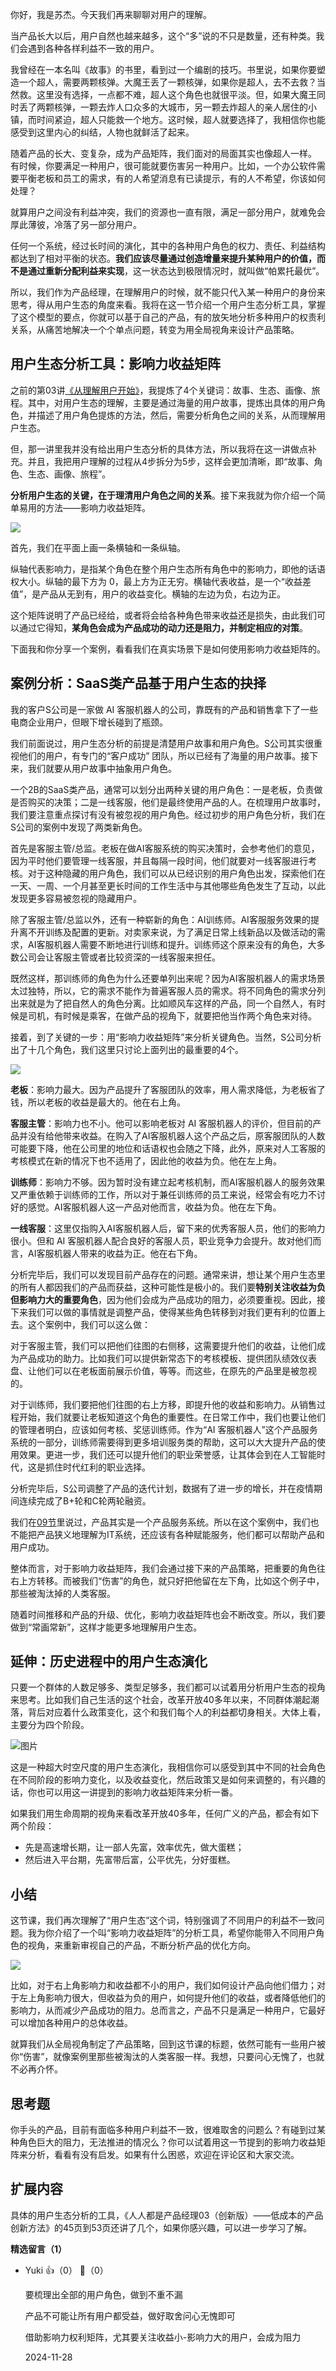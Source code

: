 你好，我是苏杰。今天我们再来聊聊对用户的理解。

当产品长大以后，用户自然也越来越多，这个“多”说的不只是数量，还有种类。我们会遇到各种各样利益不一致的用户。

我曾经在一本名叫《故事》的书里，看到过一个编剧的技巧。书里说，如果你要塑造一个超人，需要两颗核弹。大魔王丢了一颗核弹，如果你是超人，去不去救？当然救。这里没有选择，一点都不难，超人这个角色也就很平淡。但，如果大魔王同时丢了两颗核弹，一颗去炸人口众多的大城市，另一颗去炸超人的亲人居住的小镇，而时间紧迫，超人只能救一个地方。这时候，超人就要选择了，我相信你也能感受到这里内心的纠结，人物也就鲜活了起来。

随着产品的长大、变复杂，成为产品矩阵，我们面对的局面其实也像超人一样。 有时候，你要满足一种用户，很可能就要伤害另一种用户。比如，一个办公软件需要平衡老板和员工的需求，有的人希望消息有已读提示，有的人不希望，你该如何处理？

就算用户之间没有利益冲突，我们的资源也一直有限，满足一部分用户，就难免会厚此薄彼，冷落了另一部分用户。

任何一个系统，经过长时间的演化，其中的各种用户角色的权力、责任、利益结构都达到了相对平衡的状态。**我们应该尽量通过创造增量来提升某种用户的价值，而不是通过重新分配利益来实现**，这一状态达到极限情况时，就叫做“帕累托最优”。

所以，我们作为产品经理，在理解用户的时候，就不能只代入某一种用户的身份来思考，得从用户生态的角度来看。我将在这一节介绍一个用户生态分析工具，掌握了这个模型的要点，你就可以基于自己的产品，有的放矢地分析多种用户的权责利关系，从痛苦地解决一个个单点问题，转变为用全局视角来设计产品策略。

## 用户生态分析工具：影响力收益矩阵

之前的第03讲[《从理解用户开始》](https://time.geekbang.org/column/article/155079)，我提炼了4个关键词：故事、生态、画像、旅程。其中，对用户生态的理解，主要是通过海量的用户故事，提炼出具体的用户角色，并描述了用户角色提炼的方法，然后，需要分析角色之间的关系，从而理解用户生态。

但，那一讲里我并没有给出用户生态分析的具体方法，所以我将在这一讲做点补充。并且，我把用户理解的过程从4步拆分为5步，这样会更加清晰，即“故事、角色、生态、画像、旅程”。

**分析用户生态的关键，在于理清用户角色之间的关系**。接下来我就为你介绍一个简单易用的方法——影响力收益矩阵。

![](https://static001.geekbang.org/resource/image/93/b0/937e39b6524cb940f7d7643cf86022b0.jpg?wh=2000x1094)

首先，我们在平面上画一条横轴和一条纵轴。

纵轴代表影响力，是指某个角色在整个用户生态所有角色中的影响力，即他的话语权大小。纵轴的最下方为 0，最上方为正无穷。横轴代表收益，是一个“收益差值”，是产品从无到有，用户的收益变化。横轴的左边为负，右边为正。

这个矩阵说明了产品已经给，或者将会给各种角色带来收益还是损失，由此我们可以通过它得知，**某角色会成为产品成功的动力还是阻力，并制定相应的对策**。

下面我和你分享一个案例，看看我们在真实场景下是如何使用影响力收益矩阵的。

## 案例分析：SaaS类产品基于用户生态的抉择

我的客户S公司是一家做 AI 客服机器人的公司，靠既有的产品和销售拿下了一些电商企业用户，但眼下增长碰到了瓶颈。

我们前面说过，用户生态分析的前提是清楚用户故事和用户角色。S公司其实很重视他们的用户，有专门的“客户成功” 团队，所以已经有了海量的用户故事。接下来，我们就要从用户故事中抽象用户角色。

一个2B的SaaS类产品，通常可以划分出两种关键的用户角色：一是老板，负责做是否购买的决策；二是一线客服，他们是最终使用产品的人。在梳理用户故事时，我们要注意重点探讨有没有被忽视的用户角色。经过初步的用户角色分析，我们在S公司的案例中发现了两类新角色。

首先是客服主管/总监。老板在做AI客服系统的购买决策时，会参考他们的意见，因为平时他们要管理一线客服，并且每隔一段时间，他们就要对一线客服进行考核。对于这种隐藏的用户角色，我们可以从已经识别的用户角色出发，探索他们在一天、一周、一个月甚至更长时间的工作生活中与其他哪些角色发生了互动，以此发现更多容易被忽视的隐藏用户。

除了客服主管/总监以外，还有一种崭新的角色：AI训练师。AI客服服务效果的提升离不开训练及配置的更新。对卖家来说，为了满足日常上线新品以及做活动的需求，AI客服机器人需要不断地进行训练和提升。训练师这个原来没有的角色，大多数公司会让客服主管或者比较资深的一线客服来担任。

既然这样，那训练师的角色为什么还要单列出来呢？因为AI客服机器人的需求场景太过独特，所以，它的需求不能作为普遍客服人员的需求。将不同角色的需求分列出来就是为了把自然人的角色分离。比如顺风车这样的产品，同一个自然人，有时候是司机，有时候是乘客，在做产品的视角下，就要把他当作两个角色来对待。

接着，到了关键的一步：用“影响力收益矩阵”来分析关键角色。当然，S公司分析出了十几个角色，我们这里只讨论上面列出的最重要的4个。

![](https://static001.geekbang.org/resource/image/8c/77/8c5b4c957yy619f70386ce346e9bf477.jpg?wh=2000x1094)

**老板**：影响力最大。因为产品提升了客服团队的效率，用人需求降低，为老板省了钱，所以老板的收益是最大的。他在右上角。

**客服主管**：影响力也不小。他可以影响老板对 AI 客服机器人的评价，但目前的产品并没有给他带来收益。在购入了AI客服机器人这个产品之后，原客服团队的人数可能要下降，他在公司里的地位和话语权也会随之下降，此外，原来对人工客服的考核模式在新的情况下也不适用了，因此他的收益为负。他在左上角。

**训练师**：影响力不够。因为暂时没有建立起考核机制，而AI客服机器人的服务效果又严重依赖于训练师的工作，所以对于兼任训练师的员工来说，经常会有吃力不讨好的感觉。AI客服机器人这一产品对他而言，收益为负。他在左下角。

**一线客服**：这里仅指购入AI客服机器人后，留下来的优秀客服人员，他们的影响力很小。但和 AI 客服机器人配合良好的客服人员，职业竞争力会提升。故对他们而言，AI客服机器人带来的收益为正。他在右下角。

分析完毕后，我们可以发现目前产品存在的问题。通常来讲，想让某个用户生态里的所有人都因我们的产品而获益，这种可能性是极小的。我们要**特别关注收益为负但影响力大的重要角色**，因为他们会成为产品成功的阻力，必须要重视。因此，接下来我们可以做的事情就是调整产品，使得某些角色转移到对我们更有利的位置上去。这个案例中，我们可以这么做：

对于客服主管，我们可以把他们往图的右侧移，这需要提升他们的收益，让他们成为产品成功的助力。比如我们可以提供新常态下的考核模板、提供团队绩效仪表盘、让他们可以在老板面前展示价值，等等。而这些，在原先的产品里是被忽视的。

对于训练师，我们要把他们往图的右上方移，即提升他的收益和影响力。从销售过程开始，我们就要让老板知道这个角色的重要性。在日常工作中，我们也要让他们的管理者明白，应该如何考核、奖惩训练师。作为“AI 客服机器人”这个产品服务系统的一部分，训练师需要得到更多培训服务类的帮助，这可以大大提升产品的使用效果。更进一步，我们还可以提升他们的职业荣誉感，让其体会到在人工智能时代，这是抓住时代红利的职业选择。

分析完毕后，S公司调整了产品的迭代计划，数据有了进一步的增长，并在疫情期间连续完成了B+轮和C轮两轮融资。

我们在[09节](https://time.geekbang.org/column/article/162862)里说过，产品其实是一个产品服务系统。所以在这个案例中，我们也不能把产品狭义地理解为IT系统，还应该有各种赋能服务，他们都可以帮助产品和用户成功。

整体而言，对于影响力收益矩阵，我们会通过接下来的产品策略，把重要的角色往右上方转移。而被我们“伤害”的角色，就只好把他留在左下角，比如这个例子中，那些被淘汰掉的人类客服。

随着时间推移和产品的升级、优化，影响力收益矩阵也会不断改变。所以，我们要做到“常画常新”，这样才能更多地理解用户生态。

## 延伸：历史进程中的用户生态演化

只要一个群体的人数足够多、类型足够多，我们都可以试着用分析用户生态的视角来思考。比如我们自己生活的这个社会，改革开放40多年以来，不同群体潮起潮落，背后对应着什么政策变化，这个和我们每个人的利益都切身相关。大体上看，主要分为四个阶段。

![图片](https://static001.geekbang.org/resource/image/a7/9c/a7e654ba8720cyy307f7e2bce487799c.jpg?wh=1920x1146)

这是一种超大时空尺度的用户生态演化，我相信你可以感受到其中不同的社会角色在不同阶段的影响力变化，以及收益变化，然后政策又是如何来调整的，有兴趣的话，你也可以用这一讲提到的影响力收益矩阵来分析一番。

如果我们用生命周期的视角来看改革开放40多年，任何广义的产品，都会有如下两个阶段：

- 先是高速增长期，让一部人先富，效率优先，做大蛋糕；
- 然后进入平台期，先富带后富，公平优先，分好蛋糕。

## 小结

这节课，我们再次理解了“用户生态”这个词，特别强调了不同用户的利益不一致问题。我为你介绍了一个叫“影响力收益矩阵”的分析工具，希望你能带入不同用户角色的视角，来重新审视自己的产品，不断分析产品的优化方向。

![](https://static001.geekbang.org/resource/image/93/b0/937e39b6524cb940f7d7643cf86022b0.jpg?wh=2000x1094)

比如，对于右上角影响力和收益都不小的用户，我们如何设计产品向他们借力；对于左上角影响力很大，但收益为负的用户，如何提升他们的收益，或者降低他们的影响力，从而减少产品成功的阻力。总而言之，产品不只是满足一种用户，它最好可以增加各种用户的总体收益。

就算我们从全局视角制定了产品策略，回到这节课的标题，依然可能有一些用户被你“伤害”，就像案例里那些被淘汰的人类客服一样。我想，只要问心无愧了，也就不必再介怀。

## 思考题

你手头的产品，目前有面临多种用户利益不一致，很难取舍的问题么？有碰到过某种角色巨大的阻力，无法推进的情况么？你可以试着用这一节提到的影响力收益矩阵来分析，看看有没有启发。如果有什么困惑，欢迎在评论区和大家交流。

## **扩展内容**

具体的用户生态分析的工具，《人人都是产品经理03（创新版）——低成本的产品创新方法》的45页到53页还讲了几个，如果你感兴趣，可以进一步学习了解。
<div><strong>精选留言（1）</strong></div><ul>
<li><span>Yuki</span> 👍（0） 💬（0）<p>要梳理出全部的用户角色，做到不重不漏

产品不可能让所有用户都受益，做好取舍问心无愧即可

借助影响力权利矩阵，尤其要关注收益小-影响力大的用户，会成为阻力
</p>2024-11-28</li><br/>
</ul>